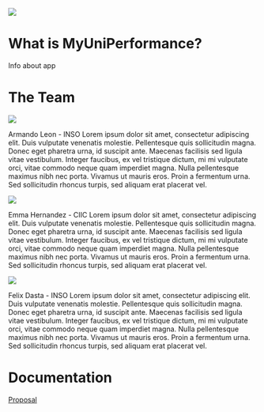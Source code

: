 ![](https://images.unsplash.com/photo-1599658880436-c61792e70672?ixlib=rb-1.2.1&ixid=MnwxMjA3fDB8MHxwaG90by1wYWdlfHx8fGVufDB8fHx8&auto=format&fit=crop&w=1170&q=80)

# What is MyUniPerformance?
Info about app



# The Team
![](https://dogtowndogtraining.com/wp-content/uploads/2012/06/300x300-02.jpg)

Armando Leon - INSO
 Lorem ipsum dolor sit amet, consectetur adipiscing elit. Duis vulputate venenatis molestie. Pellentesque quis sollicitudin magna. Donec eget pharetra urna, id suscipit ante. Maecenas facilisis sed ligula vitae vestibulum. Integer faucibus, ex vel tristique dictum, mi mi vulputate orci, vitae commodo neque quam imperdiet magna. Nulla pellentesque maximus nibh nec porta. Vivamus ut mauris eros. Proin a fermentum urna. Sed sollicitudin rhoncus turpis, sed aliquam erat placerat vel.

![](https://mylittlefalls.com/wp-content/uploads/2020/05/Raccoon-immature-JoanHerrmann-300x300.jpeg)

Emma Hernandez - CIIC
 Lorem ipsum dolor sit amet, consectetur adipiscing elit. Duis vulputate venenatis molestie. Pellentesque quis sollicitudin magna. Donec eget pharetra urna, id suscipit ante. Maecenas facilisis sed ligula vitae vestibulum. Integer faucibus, ex vel tristique dictum, mi mi vulputate orci, vitae commodo neque quam imperdiet magna. Nulla pellentesque maximus nibh nec porta. Vivamus ut mauris eros. Proin a fermentum urna. Sed sollicitudin rhoncus turpis, sed aliquam erat placerat vel.

![](https://www.oiseaux.net/photos/samuel.blanc/images/id/manchot.empereur.sabl.2p.jpg)

Felix Dasta - INSO
 Lorem ipsum dolor sit amet, consectetur adipiscing elit. Duis vulputate venenatis molestie. Pellentesque quis sollicitudin magna. Donec eget pharetra urna, id suscipit ante. Maecenas facilisis sed ligula vitae vestibulum. Integer faucibus, ex vel tristique dictum, mi mi vulputate orci, vitae commodo neque quam imperdiet magna. Nulla pellentesque maximus nibh nec porta. Vivamus ut mauris eros. Proin a fermentum urna. Sed sollicitudin rhoncus turpis, sed aliquam erat placerat vel.



# Documentation
[Proposal](https://www.markdownguide.org)
